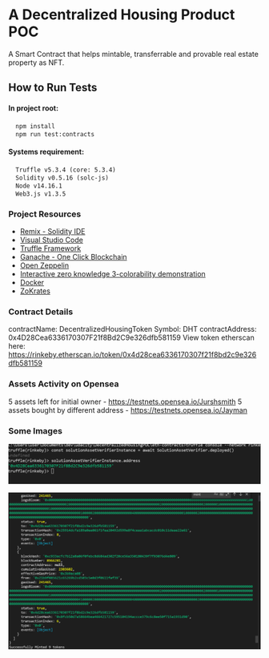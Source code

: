 # A Decentralized Housing Product POC
A Smart Contract that helps mintable, transferrable and provable real estate property as NFT. 

## How to Run Tests
#### In project root:

```
  npm install
  npm run test:contracts
```

#### Systems requirement:

```
  Truffle v5.3.4 (core: 5.3.4)
  Solidity v0.5.16 (solc-js)
  Node v14.16.1
  Web3.js v1.3.5
```

### Project Resources

- [Remix - Solidity IDE](https://remix.ethereum.org/)
- [Visual Studio Code](https://code.visualstudio.com/)
- [Truffle Framework](https://truffleframework.com/)
- [Ganache - One Click Blockchain](https://truffleframework.com/ganache)
- [Open Zeppelin ](https://openzeppelin.org/)
- [Interactive zero knowledge 3-colorability demonstration](http://web.mit.edu/~ezyang/Public/graph/svg.html)
- [Docker](https://docs.docker.com/install/)
- [ZoKrates](https://github.com/Zokrates/ZoKrates)

### Contract Details
contractName: DecentralizedHousingToken
Symbol: DHT
contractAddress: 0x4D28Cea6336170307F21f8Bd2C9e326dfb581159
View token etherscan here: https://rinkeby.etherscan.io/token/0x4d28cea6336170307f21f8bd2c9e326dfb581159

### Assets Activity on Opensea
5 assets left for initial owner - https://testnets.opensea.io/Jurshsmith
5 assets bought by different address - https://testnets.opensea.io/Jayman

### Some Images

![Contract Creation](/images/address.png)

![Minting Tokens](/images/minted_tokens.png)

